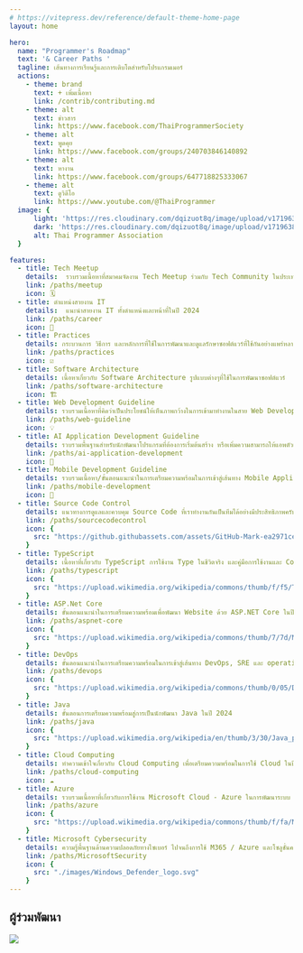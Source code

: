 ```yaml
---
# https://vitepress.dev/reference/default-theme-home-page
layout: home

hero:
  name: "Programmer's Roadmap"
  text: '& Career Paths '
  tagline: เส้นทางการเรียนรู้และการเติบโตสำหรับโปรแกรมเมอร์
  actions:
    - theme: brand
      text: + เพิ่มเนื้อหา
      link: /contrib/contributing.md
    - theme: alt
      text: ข่าวสาร
      link: https://www.facebook.com/ThaiProgrammerSociety
    - theme: alt
      text: พูดคุย
      link: https://www.facebook.com/groups/240703846140892
    - theme: alt
      text: หางาน
      link: https://www.facebook.com/groups/647718825333067
    - theme: alt
      text: ดูวิดีโอ
      link: https://www.youtube.com/@ThaiProgrammer
  image: {
      light: 'https://res.cloudinary.com/dqizuot8q/image/upload/v1719638410/black-tpa_jehxeu.png',
      dark: 'https://res.cloudinary.com/dqizuot8q/image/upload/v1719638410/white-tpa_ye4q4l.png',
      alt: Thai Programmer Association
  }

features:
  - title: Tech Meetup
    details:  รวบรวมเนื้อหาที่สมาคมจัดงาน Tech Meetup ร่วมกับ Tech Community ในประเทศไทย
    link: /paths/meetup
    icon: 🗓️
  - title: ตำแหน่งสายงาน IT
    details:  แนะนำสายงาน IT ทั้งตำแหน่งและหน้าที่ในปี 2024
    link: /paths/career
    icon: 💼
  - title: Practices
    details: กระบวนการ วิธีการ และหลักการที่ใช้ในการพัฒนาและดูแลรักษาซอฟต์แวร์ที่ใช้กันอย่างแพร่หลายในปัจจุบัน
    link: /paths/practices
    icon: ☑️
  - title: Software Architecture
    details: เนื้อหาเกี่ยวกับ Software Architecture รูปแบบต่างๆที่ใช้ในการพัฒนาซอฟต์แวร์
    link: /paths/software-architecture
    icon: 🏗️
  - title: Web Development Guideline
    details: รวบรวมเนื้อหาที่คิดว่าเป็นประโยชน์ให้เห็นภาพกว้างในการเข้ามาทำงานในสาย Web Developers
    link: /paths/web-guideline
    icon: 💡
  - title: AI Application Development Guideline
    details: รวบรวมพื้นฐานสำหรับนักพัฒนาโปรแกรมที่ต้องการเริ่มต้นสร้าง หรือเพิ่มความสามารถให้แอพตัวเองเป็น AI Application
    link: /paths/ai-application-development
    icon: 🤖
  - title: Mobile Development Guideline
    details: รวบรวมเนื้อหา/ขั้นตอนแนะนำในการเตรียมความพร้อมในการเข้าสู่เส้นทาง Mobile Application Development (Framework ต่างๆ) ในปี 2024
    link: /paths/mobile-development
    icon: 📱
  - title: Source Code Control
    details: แนวทางการดูแลและควบคุม Source Code ที่เราทำงานกันเป็นทีมได้อย่างมีประสิทธิภาพครับ
    link: /paths/sourcecodecontrol
    icon: {
      src: "https://github.githubassets.com/assets/GitHub-Mark-ea2971cee799.png"
    }
  - title: TypeScript
    details: เนื้อหาที่เกี่ยวกับ TypeScript การใช้งาน Type ในชีวิตจริง และคู่มือการใช้งานและ Cookbook
    link: /paths/typescript
    icon: {
      src: "https://upload.wikimedia.org/wikipedia/commons/thumb/f/f5/Typescript.svg/1024px-Typescript.svg.png"
    }
  - title: ASP.Net Core
    details: ขั้นตอนแนะนำในการเตรียมความพร้อมเพื่อพัฒนา Website ด้วย ASP.NET Core ในปี 2024
    link: /paths/aspnet-core
    icon: {
      src: "https://upload.wikimedia.org/wikipedia/commons/thumb/7/7d/Microsoft_.NET_logo.svg/150px-Microsoft_.NET_logo.svg.png"
    }
  - title: DevOps
    details: ขั้นตอนแนะนำในการเตรียมความพร้อมในการเข้าสู่เส้นทาง DevOps, SRE และ operations ในปี 2024
    link: /paths/devops
    icon: {
      src: "https://upload.wikimedia.org/wikipedia/commons/thumb/0/05/Devops-toolchain.svg/512px-Devops-toolchain.svg.png?20160907192548"
    }
  - title: Java
    details: ขั้นตอนการเตรียมความพร้อมสู่การเป็นนักพัฒนา Java ในปี 2024
    link: /paths/java
    icon: {
      src: "https://upload.wikimedia.org/wikipedia/en/thumb/3/30/Java_programming_language_logo.svg/800px-Java_programming_language_logo.svg.png"
    }
  - title: Cloud Computing
    details: ทำความเข้าใจเกี่ยวกับ Cloud Computing เพื่อเตรียมความพร้อมในการใช้ Cloud ในปี 2024 
    link: /paths/cloud-computing
    icon: ☁️
  - title: Azure
    details: รวบรวมเนื้อหาที่เกี่ยวกับการใช้งาน Microsoft Cloud - Azure ในการพัฒนาระบบ
    link: /paths/azure
    icon: {
      src: "https://upload.wikimedia.org/wikipedia/commons/thumb/f/fa/Microsoft_Azure.svg/150px-Microsoft_Azure.svg.png"
    }
  - title: Microsoft Cybersecurity
    details: ความรู้พื้นฐานด้านความปลอดภัยทางไซเบอร์ ไปจนถึงการใช้ M365 / Azure และโซลูชั่นความปลอดภัยของ Microsoft
    link: /paths/MicrosoftSecurity
    icon: {
      src: "./images/Windows_Defender_logo.svg"
    }
---
```


## ผู้ร่วมพัฒนา
<img src = "https://contrib.rocks/image?repo=ThaiProgrammer/tpa-path"/>
